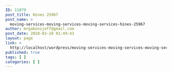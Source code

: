 ```yaml
---
ID: 11079
post_title: Hines 25967
post_name: >
  moving-services-moving-services-moving-services-hines-25967
author: mrgabonijeff@gmail.com
post_date: 2018-03-28 01:49:43
layout: page
link: >
  http://localhost/wordpress/moving-services-moving-services-moving-services-hines-25967/
published: true
tags: [ ]
categories: [ ]
---
```

